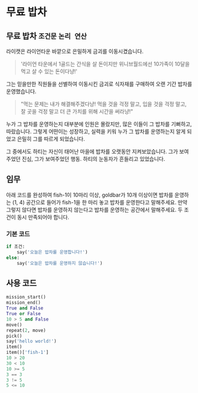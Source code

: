 # 무료 밥차

## 무료 밥차 `조건문` `논리 연산`

라이캣은 라이언타운 바깥으로 은밀하게 금괴를 이동시켰습니다.

> '라이언 타운에서 1골드는 간식을 살 돈이지만 위니브월드에선 10가족이 10달을 먹고 살 수 있는 돈이다냥!'

그는 믿을만한 직원들을 선별하여 이동시킨 금괴로 식자재를 구매하여 오랜 기간 밥차를 운영했습니다.

> "먹는 문제는 내가 해결해주겠다냥! 먹을 것을 걱정 말고, 입을 것을 걱정 말고, 잘 곳을 걱정 말고 더 큰 가치를 위해 시간을 써라냥!"

누가 그 밥차를 운영하는지 대부분에 인원은 몰랐지만, 많은 이들이 그 밥차를 기뻐하고, 따랐습니다. 그렇게 어떤이는 성장하고, 실력을 키워 누가 그 밥차를 운영하는지 알게 되었고 은밀히 그를 따르게 되었습니다.

그 중에서도 하티는 자신이 태어난 마을에 밥차를 오랫동안 지켜보았습니다. 그가 보여주었던 진심, 그가 보여주었던 행동. 하티의 눈동자가 흔들리고 있었습니다.


## 임무

아래 코드를 완성하여 fish-1이 10마리 이상, goldbar가 10개 이상이면 밥차를 운영하는 (1, 4) 공간으로 들어가 fish-1을 한 마리 놓고 밥차를 운영한다고 말해주세요. 만약 그렇지 않다면 밥차를 운영하지 않는다고 밥차를 운영하는 공간에서 말해주세요. 두 조건이 동시 만족되어야 합니다.


### 기본 코드

```python
if 조건:
    say('오늘은 밥차를 운영합니다!')
else:
    say('오늘은 밥차를 운영하지 않습니다!')
```


## 사용 코드

```python
mission_start()
mission_end()
True and False
True or False
10 > 5 and False
move()
repeat(2, move)
pick()
say('hello world!')
item()
item()['fish-1']
10 > 20
30 < 10
10 >= 5
3 == 3
3 != 5
5 <= 10
```